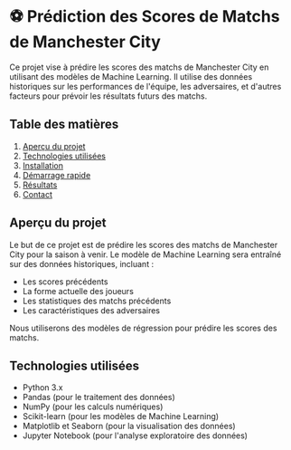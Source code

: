 # ⚽ Prédiction des Scores de Matchs de Manchester City

Ce projet vise à prédire les scores des matchs de Manchester City en utilisant des modèles de Machine Learning. Il utilise des données historiques sur les performances de l'équipe, les adversaires, et d'autres facteurs pour prévoir les résultats futurs des matchs.

## Table des matières

1. [Aperçu du projet](#aperçu-du-projet)
2. [Technologies utilisées](#technologies-utilisées)
3. [Installation](#installation)
4. [Démarrage rapide](#démarrage-rapide)
5. [Résultats](#résultats)
6. [Contact](#contact)

## Aperçu du projet

Le but de ce projet est de prédire les scores des matchs de Manchester City pour la saison à venir. Le modèle de Machine Learning sera entraîné sur des données historiques, incluant :
- Les scores précédents
- La forme actuelle des joueurs
- Les statistiques des matchs précédents
- Les caractéristiques des adversaires

Nous utiliserons des modèles de régression pour prédire les scores des matchs.

## Technologies utilisées

- Python 3.x
- Pandas (pour le traitement des données)
- NumPy (pour les calculs numériques)
- Scikit-learn (pour les modèles de Machine Learning)
- Matplotlib et Seaborn (pour la visualisation des données)
- Jupyter Notebook (pour l'analyse exploratoire des données)





